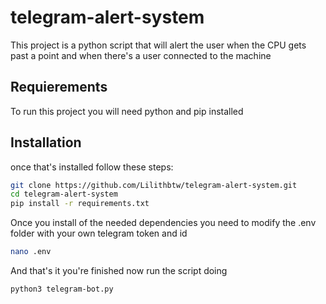 # telegram-alert-system
This project is a python script that will alert the user when the CPU gets past a point and when there's a user connected to the machine

## Requierements
To run this project you will need python and pip installed

## Installation
once that's installed follow these steps:
```bash
git clone https://github.com/Lilithbtw/telegram-alert-system.git
cd telegram-alert-system
pip install -r requirements.txt
```
Once you install of the needed dependencies you need to modify the .env folder with your own telegram token and id
```bash
nano .env
```

And that's it you're finished now run the script doing
```bash
python3 telegram-bot.py
```
